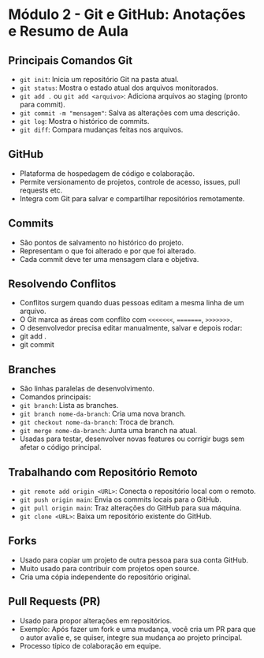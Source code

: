 # Módulo 2 - Git e GitHub: Anotações e Resumo de Aula

## Principais Comandos Git
- `git init`: Inicia um repositório Git na pasta atual.
- `git status`: Mostra o estado atual dos arquivos monitorados.
- `git add .` ou `git add <arquivo>`: Adiciona arquivos ao staging (pronto para commit).
- `git commit -m "mensagem"`: Salva as alterações com uma descrição.
- `git log`: Mostra o histórico de commits.
- `git diff`: Compara mudanças feitas nos arquivos.

## GitHub
- Plataforma de hospedagem de código e colaboração.
- Permite versionamento de projetos, controle de acesso, issues, pull requests etc.
- Integra com Git para salvar e compartilhar repositórios remotamente.

## Commits
- São pontos de salvamento no histórico do projeto.
- Representam o que foi alterado e por que foi alterado.
- Cada commit deve ter uma mensagem clara e objetiva.

## Resolvendo Conflitos
- Conflitos surgem quando duas pessoas editam a mesma linha de um arquivo.
- O Git marca as áreas com conflito com `<<<<<<<`, `=======`, `>>>>>>>`.
- O desenvolvedor precisa editar manualmente, salvar e depois rodar:
- git add .
- git commit

## Branches
- São linhas paralelas de desenvolvimento.
- Comandos principais:
- `git branch`: Lista as branches.
- `git branch nome-da-branch`: Cria uma nova branch.
- `git checkout nome-da-branch`: Troca de branch.
- `git merge nome-da-branch`: Junta uma branch na atual.
- Usadas para testar, desenvolver novas features ou corrigir bugs sem afetar o código principal.

## Trabalhando com Repositório Remoto
- `git remote add origin <URL>`: Conecta o repositório local com o remoto.
- `git push origin main`: Envia os commits locais para o GitHub.
- `git pull origin main`: Traz alterações do GitHub para sua máquina.
- `git clone <URL>`: Baixa um repositório existente do GitHub.

## Forks
- Usado para copiar um projeto de outra pessoa para sua conta GitHub.
- Muito usado para contribuir com projetos open source.
- Cria uma cópia independente do repositório original.

## Pull Requests (PR)
- Usado para propor alterações em repositórios.
- Exemplo: Após fazer um fork e uma mudança, você cria um PR para que o autor avalie e, se quiser, integre sua mudança ao projeto principal.
- Processo típico de colaboração em equipe.

